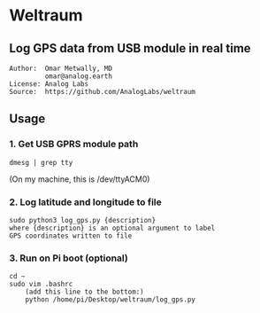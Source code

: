 # Weltraum
## Log GPS data from USB module in real time
```
Author:  Omar Metwally, MD
         omar@analog.earth
License: Analog Labs
Source:  https://github.com/AnalogLabs/weltraum
```

## Usage
### 1. Get USB GPRS module path
```
dmesg | grep tty
```
(On my machine, this is /dev/ttyACM0)

### 2. Log latitude and longitude to file
```
sudo python3 log_gps.py {description}
where {description} is an optional argument to label
GPS coordinates written to file
```

### 3. Run on Pi boot (optional)
```
cd ~
sudo vim .bashrc
    (add this line to the bottom:)
    python /home/pi/Desktop/weltraum/log_gps.py 
```

